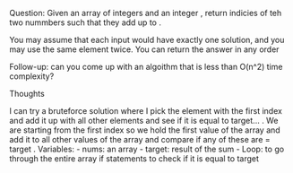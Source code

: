 Question: Given an array of integers <nums> and an integer <target>, return indicies of teh two nummbers such that they add up to <target>.

You may assume that each input would have exactly one solution, and you may use the same element twice. You can return the answer in any order

Follow-up: can you come up with an algoithm that is less than O(n^2) time complexity?

Thoughts

I can try a bruteforce solution where I pick the element with the first index and add it up with all other elements and see if it is equal to target... 
.
We are starting from the first index so we hold the first value of the array and add it to all other values of the array and compare if any of these are = target
.
Variables:
	- nums: an array
	- target: result of the sum
	- 
Loop: to go through the entire array
if statements to check if it is equal to target


